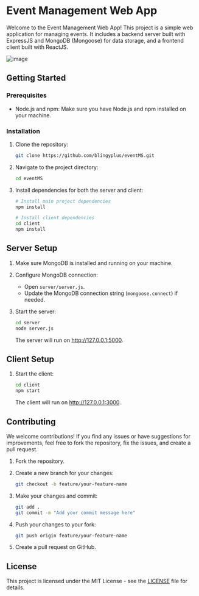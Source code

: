 # Event Management Web App

Welcome to the Event Management Web App! This project is a simple web application for managing events. It includes a backend server built with ExpressJS and MongoDB (Mongoose) for data storage, and a frontend client built with ReactJS.

![image](https://github.com/blingyplus/eventMS/assets/113293972/308e17b8-ae1c-4911-aaf6-56f480b4f284)


## Getting Started

### Prerequisites

- Node.js and npm: Make sure you have Node.js and npm installed on your machine.

### Installation

1. Clone the repository:

   ```bash
   git clone https://github.com/blingyplus/eventMS.git
   ```

2. Navigate to the project directory:

   ```bash
   cd eventMS
   ```

3. Install dependencies for both the server and client:

   ```bash
   # Install main project dependencies
   npm install

   # Install client dependencies
   cd client
   npm install
   ```

## Server Setup

1. Make sure MongoDB is installed and running on your machine.

2. Configure MongoDB connection:

   - Open `server/server.js`.
   - Update the MongoDB connection string (`mongoose.connect`) if needed.

3. Start the server:

   ```bash
   cd server
   node server.js
   ```

   The server will run on http://127.0.0.1:5000.

## Client Setup

1. Start the client:

   ```bash
   cd client
   npm start
   ```

   The client will run on http://127.0.0.1:3000.

## Contributing

We welcome contributions! If you find any issues or have suggestions for improvements, feel free to fork the repository, fix the issues, and create a pull request.

1. Fork the repository.

2. Create a new branch for your changes:

   ```bash
   git checkout -b feature/your-feature-name
   ```

3. Make your changes and commit:

   ```bash
   git add .
   git commit -m "Add your commit message here"
   ```

4. Push your changes to your fork:

   ```bash
   git push origin feature/your-feature-name
   ```

5. Create a pull request on GitHub.

## License

This project is licensed under the MIT License - see the [LICENSE](LICENSE) file for details.
